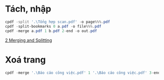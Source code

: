 # Tách, nhập
```PowerShell
cpdf -split '.\Tổng hợp scan.pdf' -o page%%%.pdf
cpdf -split-bookmarks 0 a.pdf -o file%%%.pdf
cpdf -merge a.pdf 1 b.pdf 2-end -o out.pdf
```

[2 Merging and Splitting](https://www.coherentpdf.com/cpdfmanual/cpdfmanualch2.html)

# Xoá trang
```PowerShell
cpdf -merge '.\Báo cáo công việc.pdf' 1 '.\Báo cáo công việc.pdf' 3-end -o '.\Báo cáo công việc.pdf'
```